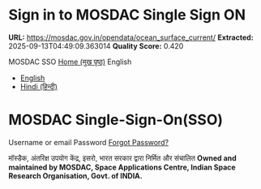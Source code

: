 # Sign in to MOSDAC Single Sign ON

**URL:** https://mosdac.gov.in/opendata/ocean_surface_current/
**Extracted:** 2025-09-13T04:49:09.363014
**Quality Score:** 0.420

MOSDAC SSO
[Home (मुख पृष्ठ)](https://mosdac.gov.in)
English
  * [English](https://mosdac.gov.in/realms/Mosdac/login-actions/authenticate?client_id=mosdac&tab_id=nrfrJpOR44c&client_data=eyJydSI6Imh0dHBzOi8vbW9zZGFjLmdvdi5pbi91b3BzL3JlZGlyZWN0X3VyaSIsInJ0IjoiY29kZSIsInN0IjoiUTd1OWNfby1TUkdLck5mWFBXSTlCVEotVGZZIn0&execution=4cb21923-091b-4b14-8493-f5c02d7af1a3&kc_locale=en)
  * [Hindi (हिन्दी)](https://mosdac.gov.in/realms/Mosdac/login-actions/authenticate?client_id=mosdac&tab_id=nrfrJpOR44c&client_data=eyJydSI6Imh0dHBzOi8vbW9zZGFjLmdvdi5pbi91b3BzL3JlZGlyZWN0X3VyaSIsInJ0IjoiY29kZSIsInN0IjoiUTd1OWNfby1TUkdLck5mWFBXSTlCVEotVGZZIn0&execution=4cb21923-091b-4b14-8493-f5c02d7af1a3&kc_locale=hi)


#  MOSDAC Single-Sign-On(SSO) 
Username or email
Password
[Forgot Password?](https://mosdac.gov.in/realms/Mosdac/login-actions/reset-credentials?client_id=mosdac&tab_id=nrfrJpOR44c&client_data=eyJydSI6Imh0dHBzOi8vbW9zZGFjLmdvdi5pbi91b3BzL3JlZGlyZWN0X3VyaSIsInJ0IjoiY29kZSIsInN0IjoiUTd1OWNfby1TUkdLck5mWFBXSTlCVEotVGZZIn0)
  

मॉस्डैक, अंतरिक्ष उपयोग केंद्र, इसरो, भारत सरकार द्वारा निर्मित और संचालित
**Owned and maintained by MOSDAC, Space Applications Centre, Indian Space Research Organisation, Govt. of INDIA.**
